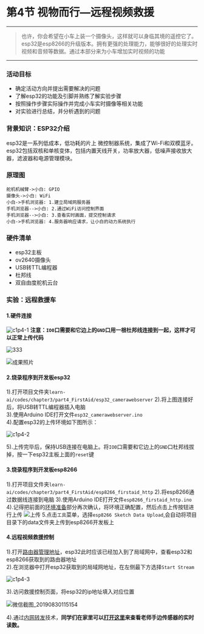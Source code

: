 # 第4节 视物而行—远程视频救援

---

>也许，你会希望在小车上装一个摄像头，这样就可以身临其境的遥控它了。
>esp32是esp8266的升级版本。拥有更强的处理能力，能够很好的处理实时视频和音频等数据。通过本部分来为小车增加实时视频的功能

---

### 活动目标

- 确定活动方向并提出需要解决的问题
- 了解esp32的功能及引脚并熟练了解实验步骤
- 按照操作步骤实际操作并完成小车实时摄像等相关功能
- 对实验进行总结，并分析遇到的问题

### 背景知识：ESP32介绍

esp32是一系列低成本，低功耗的片上 微控制器系统，集成了Wi-Fi和双模蓝牙。esp32包括双核和单核变体，包括内置天线开关，功率放大器，低噪声接收放大器，滤波器和电源管理模块。  

### 原理图

``` sequence
舵机机械臂->小白: GPIO
摄像头->小白: WiFi
小白->手机浏览器: 1.建立局域网服务器
手机浏览器-->小白: 2.通过WiFi访问控制界面
手机浏览器-->小白: 3.查看实时画面，提交控制请求
小白->手机浏览器: 4.服务器响应请求，让小白的动力系统执行
```

### 硬件清单

- esp32主板
- ov2640摄像头
- USB转TTL编程器
- 杜邦线
- 双自由度舵机云台

### 实验：远程救援车

#### 1.硬件连接

![c1p4-1](https://md.hass.live/niji/2019-06-14-ESP32-CAM-wiring-FTDI1.webp)
**注意：`IO0`口需要和它边上的`GND`口用一根杜邦线连接到一起，这样才可以正常上传代码**

![333](https://md.hass.live/333.jpg)

![成果照片](https://md.hass.live/%E6%88%90%E6%9E%9C%E7%85%A7%E7%89%87.jpg)

#### 2.烧录程序到开发板esp32

1).打开项目文件夹`learn-ai/codes/chapter3/part4_FirstAid/esp32_camerawebserver`
2).将上图连接好后，将USB转TTL编程器插入电脑  
3).使用Arduino IDE打开文件`esp32_camerawebserver.ino`  
4).配置esp32的上传环境如下图所示：  

![c1p4-2](https://md.hass.live/niji/2019-05-09-Xnip2019-05-09_18-34-06.png)

5).上传完毕后，保持USB连接在电脑上。将`IO0`口需要和它边上的`GND`口杜邦线拔掉，按一下esp32主板上面的`reset`键  

#### 3.烧录程序到开发板esp8266

1).打开项目文件夹`learn-ai/codes/chapter3/part4_FirstAid/esp8266_firstaid_http`
2).将esp8266通过数据线连接到电脑
3).使用Arduino IDE打开文件`esp8266_firstaid_http.ino`
4).记得把前面的[环境准备](#setup-2)部分再次确认，将环境正确配置，然后点击上传按钮进行上传
![上传](https://md.hass.live/niji/2019-05-08-Xnip2019-05-08_10-15-02.png?imageView2/0/interlace/1/q/46|imageslim)
5.点击`工具`菜单，选择`esp8266 Sketch Data Upload`,会自动将项目目录下的data文件夹上传到esp8266开发板上

#### 4.远程视频救援控制

1).打开[路由器管理地址](http://192.168.123.1)，esp32此时应该已经加入到了局域网中，查看esp32和esp8266获取到的路由器地址  
2).在浏览器中打开esp32获取到的局域网地址，在左侧最下方选择`Start Stream`  

![c1p4-3](https://md.hass.live/niji/2019-05-09-Xnip2019-05-09_18-31-57.png)

3).访问救援控制页面，将esp32的ip地址填入对应位置

![微信截图_20190830115154](https://md.hass.live/%E5%BE%AE%E4%BF%A1%E6%88%AA%E5%9B%BE_20190830115154.png)

4).通过[内网转发](https://github.com/fatedier/frp/blob/master/README_zh.md)技术，**同学们在家里可以[打开这里](http://hass.live:9036)来查看老师手边传感器的实时读数。**
